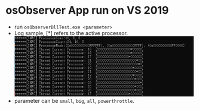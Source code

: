 # osObserver App run on VS 2019
* run `osObserverDllTest.exe <parameter>`
* Log sample, [\*] refers to the active processor.    
![Log](doc/log.png)
* parameter can be `small`, `big`, `all`, `powerthrottle`.

